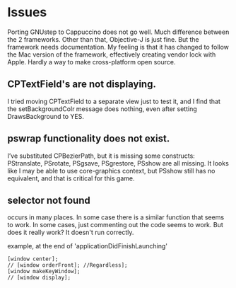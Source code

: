# Issues

Porting GNUstep to Cappuccino does not go well. Much difference between the 2 frameworks. Other than that, Objective-J is just fine. But the framework needs documentation. My feeling is that it has changed to follow the Mac version of the framework, effectively creating vendor lock with Apple. Hardly a way to make cross-platform open source.


## CPTextField's are not displaying. 
I tried moving CPTextField to a separate view just to test it, and I find that the setBackgroundColr message does nothing, even after setting DrawsBackground to YES. 

## pswrap functionality does not exist. 
I’ve substituted CPBezierPath, but it is missing some constructs: PStranslate, PSrotate, PSgsave, PSgrestore, PSshow are all missing. It looks like I may be able to use core-graphics context, but PSshow still has no equivalent, and that is critical for this game. 

## selector not found
occurs in many places. In some case there is a similar function that seems to work.
In some cases, just commenting out the code seems to work.
But does it really work? It doesn't run correctly.

example, at the end of 'applicationDidFinishLaunching'

    [window center];
    // [window orderFront]; //Regardless];
    [window makeKeyWindow];
    // [window display];



